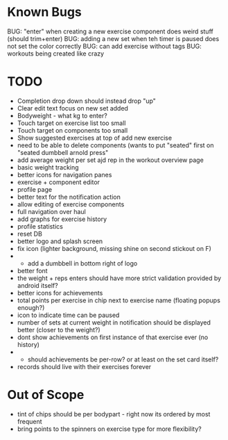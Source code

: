 # Known Bugs
BUG: "enter" when creating a new exercise component does weird stuff (should trim+enter)
BUG: adding a new set when teh timer is paused does not set the color correctly
BUG: can add exercise without tags
BUG: workouts being created like crazy

# TODO
- Completion drop down should instead drop "up"
- Clear edit text focus on new set added
- Bodyweight - what kg to enter?
- Touch target on exercise list too small
- Touch target on components too small
- Show suggested exercises at top of add new exercise
- need to be able to delete components (wants to put "seated" first on "seated dumbbell arnold press"
- add average weight per set ajd rep in the workout overview page
- basic weight tracking
- better icons for navigation panes
- exercise + component editor
- profile page
- better text for the notification action
- allow editing of exercise components
- full navigation over haul
- add graphs for exercise history
- profile statistics
- reset DB
- better logo and splash screen
- fix icon (lighter background, missing shine on second stickout on F)
- - add a dumbbell in bottom right of logo
- better font
- the weight + reps enters should have more strict validation provided by android itself?
- better icons for achievements
- total points per exercise in chip next to exercise name (floating popups enough?)
- icon to indicate time can be paused
- number of sets at current weight in notification should be displayed better (closer to the weight?)
- dont show achievements on first instance of that exercise ever (no history)
- - should achievements be per-row? or at least on the set card itself?
- records should live with their exercises forever

# Out of Scope
- tint of chips should be per bodypart - right now its ordered by most frequent
- bring points to the spinners on exercise type for more flexibility?
